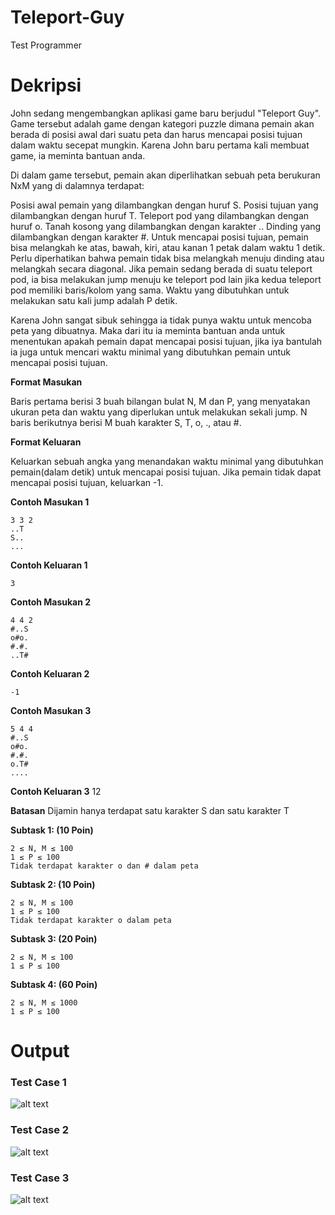 # Teleport-Guy
Test Programmer

# Dekripsi
John sedang mengembangkan aplikasi game baru berjudul "Teleport Guy". Game tersebut adalah game dengan kategori puzzle dimana pemain akan berada di posisi awal dari suatu peta dan harus mencapai posisi tujuan dalam waktu secepat mungkin. Karena John baru pertama kali membuat game, ia meminta bantuan anda.

Di dalam game tersebut, pemain akan diperlihatkan sebuah peta berukuran NxM yang di dalamnya terdapat:

Posisi awal pemain yang dilambangkan dengan huruf S.
Posisi tujuan yang dilambangkan dengan huruf T.
Teleport pod yang dilambangkan dengan huruf o.
Tanah kosong yang dilambangkan dengan karakter ..
Dinding yang dilambangkan dengan karakter #.
Untuk mencapai posisi tujuan, pemain bisa melangkah ke atas, bawah, kiri, atau kanan 1 petak dalam waktu 1 detik. Perlu diperhatikan bahwa pemain tidak bisa melangkah menuju dinding atau melangkah secara diagonal. Jika pemain sedang berada di suatu teleport pod, ia bisa melakukan jump menuju ke teleport pod lain jika kedua teleport pod memiliki baris/kolom yang sama. Waktu yang dibutuhkan untuk melakukan satu kali jump adalah P detik.

Karena John sangat sibuk sehingga ia tidak punya waktu untuk mencoba peta yang dibuatnya. Maka dari itu ia meminta bantuan anda untuk menentukan apakah pemain dapat mencapai posisi tujuan, jika iya bantulah ia juga untuk mencari waktu minimal yang dibutuhkan pemain untuk mencapai posisi tujuan.

**Format Masukan**

Baris pertama berisi 3 buah bilangan bulat N, M dan P, yang menyatakan ukuran peta dan waktu yang diperlukan untuk melakukan sekali jump. N baris berikutnya berisi M buah karakter S, T, o, ., atau #.

**Format Keluaran**

Keluarkan sebuah angka yang menandakan waktu minimal yang dibutuhkan pemain(dalam detik) untuk mencapai posisi tujuan. Jika pemain tidak dapat mencapai posisi tujuan, keluarkan -1.

**Contoh Masukan 1**
```
3 3 2
..T
S..
...
```

**Contoh Keluaran 1**
```
3
```


**Contoh Masukan 2**
```
4 4 2
#..S
o#o.
#.#.
..T#
```

**Contoh Keluaran 2**
```
-1
```


**Contoh Masukan 3**
```
5 4 4
#..S
o#o.
#.#.
o.T#
....
```

**Contoh Keluaran 3**
12


**Batasan**
Dijamin hanya terdapat satu karakter S dan satu karakter T

**Subtask 1: (10 Poin)**
```
2 ≤ N, M ≤ 100
1 ≤ P ≤ 100
Tidak terdapat karakter o dan # dalam peta
```
 
**Subtask 2: (10 Poin)**
```
2 ≤ N, M ≤ 100
1 ≤ P ≤ 100
Tidak terdapat karakter o dalam peta
```

**Subtask 3: (20 Poin)**
```
2 ≤ N, M ≤ 100
1 ≤ P ≤ 100
```

**Subtask 4: (60 Poin)**
```
2 ≤ N, M ≤ 1000
1 ≤ P ≤ 100
```

# Output
### Test Case 1
![alt text](https://i.imgur.com/FYi4zWI.png "Test Case 1")

### Test Case 2
![alt text](https://i.imgur.com/rTrGd3h.png "Test Case 2")

### Test Case 3
![alt text](https://i.imgur.com/cmWi5HV.png "Test Case 3")
